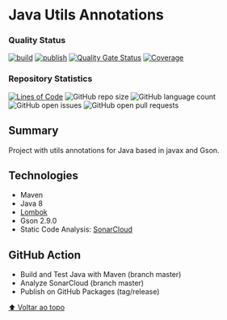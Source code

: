 # Java Utils Annotations

### Quality Status
[![build](https://github.com/bvilela/java-utils-annotations/actions/workflows/maven_ci_cd.yml/badge.svg?branch=master)](https://github.com/bvilela/java-utils-annotations/actions/workflows/maven_ci_cd.yml)
[![publish](https://github.com/bvilela/java-utils-annotations/actions/workflows/maven_ci_cd_publish.yml/badge.svg)](https://github.com/bvilela/java-utils-annotations/actions/workflows/maven_ci_cd_publish.yml)
[![Quality Gate Status](https://sonarcloud.io/api/project_badges/measure?project=bvilela_java-utils-annotations&metric=alert_status)](https://sonarcloud.io/summary/new_code?id=bvilela_java-utils-annotations)
[![Coverage](https://sonarcloud.io/api/project_badges/measure?project=bvilela_java-utils-annotations&metric=coverage)](https://sonarcloud.io/summary/new_code?id=bvilela_java-utils-annotations)

### Repository Statistics
[![Lines of Code](https://sonarcloud.io/api/project_badges/measure?project=bvilela_java-utils-annotations&metric=ncloc)](https://sonarcloud.io/summary/new_code?id=bvilela_java-utils-annotations)
![GitHub repo size](https://img.shields.io/github/repo-size/bvilela/java-utils-annotations)
![GitHub language count](https://img.shields.io/github/languages/count/bvilela/java-utils-annotations)
![GitHub open issues](https://img.shields.io/github/issues-raw/bvilela/java-utils-annotations)
![GitHub open pull requests](https://img.shields.io/github/issues-pr/bvilela/java-utils-annotations)
<!--![GitHub forks](https://img.shields.io/github/forks/bvilela/java-utils-annotations)-->

## Summary
Project with utils annotations for Java based in javax and Gson.

## Technologies
* Maven
* Java 8
* [Lombok](https://projectlombok.org/)
* Gson 2.9.0
* Static Code Analysis: [SonarCloud](https://sonarcloud.io/)

## GitHub Action
* Build and Test Java with Maven (branch master)
* Analyze SonarCloud (branch master)
* Publish on GitHub Packages (tag/release)

[⬆ Voltar ao topo](#java-utils-annotations)<br>
